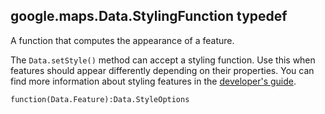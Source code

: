 <h2 id="Data.StylingFunction">
google.maps.Data.StylingFunction
typedef
</h2><p>A function that computes the appearance of a feature.
</p><p>
The <code>Data.setStyle()</code> method can accept a styling function. Use
this when features should appear differently depending on their properties.
You can find more information about styling features in the <a href="/maps/documentation/javascript/datalayer?hl=es#style_geojson_data">developer's
guide</a>.</p><p><code>function(Data.Feature):Data.StyleOptions</code></p>